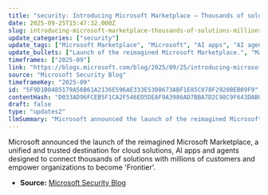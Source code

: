 ```yaml
---
title: "security: Introducing Microsoft Marketplace — Thousands of solutions. Millions of customers. One Marketplace."
date: 2025-09-25T15:47:32.000Z
slug: introducing-microsoft-marketplace-thousands-of-solutions-millions-of-customers-one-marketplace
update_categories: ["security"]
update_tags: ["Microsoft Marketplace", "Microsoft", "AI apps", "AI agents", "Cloud solutions", "Launch", "Security"]
update_bullets: ["Launch of the reimagined Microsoft Marketplace.", "Marketplace provides cloud solutions, AI apps and AI agents.", "Aims to empower customers to become 'Frontier'.", "Brings together thousands of solutions and millions of customers in one place.", "Positioned as a trusted source and highlighted on the Microsoft Security Blog."]
timeframes: ["2025-09"]
link: "https://blogs.microsoft.com/blog/2025/09/25/introducing-microsoft-marketplace-thousands-of-solutions-millions-of-customers-one-marketplace/"
source: "Microsoft Security Blog"
timeframeKey: "2025-09"
id: "5F9D1B0485179A56B61A2136E596AE333E5308673ABF1E85C078F2920BEB09F9"
contentHash: "D033AD96FCEB5F1CA2F546ED5DEAF9A3986AD7BBA7D2C98C9F643DAB06C9FA53"
draft: false
type: "updates2"
llmSummary: "Microsoft announced the launch of the reimagined Microsoft Marketplace, a unified and trusted destination for cloud solutions, AI apps and agents designed to connect thousands of solutions with millions of customers and empower organizations to become 'Frontier'."
---
```


Microsoft announced the launch of the reimagined Microsoft Marketplace, a unified and trusted destination for cloud solutions, AI apps and agents designed to connect thousands of solutions with millions of customers and empower organizations to become 'Frontier'.

- **Source:** [Microsoft Security Blog](https://blogs.microsoft.com/blog/2025/09/25/introducing-microsoft-marketplace-thousands-of-solutions-millions-of-customers-one-marketplace/)
